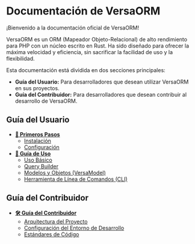 # Documentación de VersaORM

¡Bienvenido a la documentación oficial de VersaORM!

VersaORM es un ORM (Mapeador Objeto-Relacional) de alto rendimiento para PHP con un núcleo escrito en Rust. Ha sido diseñado para ofrecer la máxima velocidad y eficiencia, sin sacrificar la facilidad de uso y la flexibilidad.

Esta documentación está dividida en dos secciones principales:

- **Guía del Usuario:** Para desarrolladores que desean utilizar VersaORM en sus proyectos.
- **Guía del Contribuidor:** Para desarrolladores que desean contribuir al desarrollo de VersaORM.

## Guía del Usuario

- **[🚀 Primeros Pasos](getting-started/README.md)**
  - [Instalación](getting-started/installation.md)
  - [Configuración](getting-started/configuration.md)
- **[📖 Guía de Uso](user-guide/README.md)**
  - [Uso Básico](user-guide/01-basic-usage.md)
  - [Query Builder](user-guide/02-query-builder.md)
  - [Modelos y Objetos (VersaModel)](user-guide/03-models-and-objects.md)
  - [Herramienta de Línea de Comandos (CLI)](user-guide/04-cli-tool.md)

## Guía del Contribuidor

- **[🛠️ Guía del Contribuidor](contributor-guide/README.md)**
  - [Arquitectura del Proyecto](contributor-guide/01-architecture.md)
  - [Configuración del Entorno de Desarrollo](contributor-guide/02-development-setup.md)
  - [Estándares de Código](contributor-guide/03-coding-standards.md)
